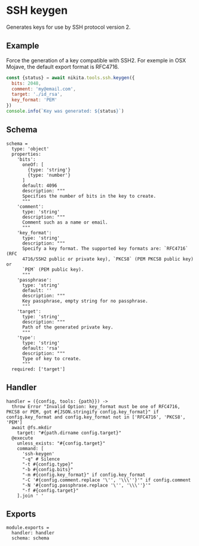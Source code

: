 
# SSH keygen

Generates keys for use by SSH protocol version 2.

## Example

Force the generation of a key compatible with SSH2. For exemple in OSX Mojave,
the default export format is RFC4716.

```js
const {status} = await nikita.tools.ssh.keygen({
  bits: 2048,
  comment: 'my@email.com',
  target: './id_rsa',
  key_format: 'PEM'
})
console.info(`Key was generated: ${status}`)
```

## Schema

    schema =
      type: 'object'
      properties:
        'bits':
          oneOf: [
            {type: 'string'}
            {type: 'number'}
          ]
          default: 4096
          description: """
          Specifies the number of bits in the key to create.
          """
        'comment':
          type: 'string'
          description: """
          Comment such as a name or email.
          """
        'key_format':
          type: 'string'
          description: """
          Specify a key format. The supported key formats are: `RFC4716` (RFC
          4716/SSH2 public or private key), `PKCS8` (PEM PKCS8 public key) or
          `PEM` (PEM public key).
          """
        'passphrase':
          type: 'string'
          default: ''
          description: """
          Key passphrase, empty string for no passphrase.
          """
        'target':
          type: 'string'
          description: """
          Path of the generated private key.
          """
        'type':
          type: 'string'
          default: 'rsa'
          description: """
          Type of key to create.
          """
      required: ['target']

## Handler

    handler = ({config, tools: {path}}) ->
      throw Error "Invalid Option: key_format must be one of RFC4716, PKCS8 or PEM, got #{JSON.stringify config.key_format}" if config.key_format and config.key_format not in ['RFC4716', 'PKCS8', 'PEM']
      await @fs.mkdir
        target: "#{path.dirname config.target}"
      @execute
        unless_exists: "#{config.target}"
        command: [
          'ssh-keygen'
          "-q" # Silence
          "-t #{config.type}"
          "-b #{config.bits}"
          "-m #{config.key_format}" if config.key_format
          "-C '#{config.comment.replace '\'', '\\\''}'" if config.comment
          "-N '#{config.passphrase.replace '\'', '\\\''}'"
          "-f #{config.target}"
        ].join ' '

## Exports

    module.exports =
      handler: handler
      schema: schema
